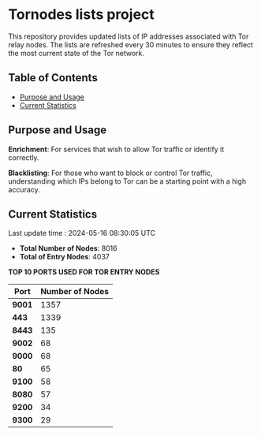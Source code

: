 # Tornodes lists project

This repository provides updated lists of IP addresses associated with Tor relay nodes. The lists are refreshed every 30 minutes to ensure they reflect the most current state of the Tor network.

## Table of Contents

- [Purpose and Usage](#purpose-and-usage)
- [Current Statistics](#current-statistics)


## Purpose and Usage

**Enrichment**: For services that wish to allow Tor traffic or identify it correctly.

**Blacklisting**: For those who want to block or control Tor traffic, understanding which IPs belong to Tor can be a starting point with a high accuracy.

## Current Statistics

Last update time : 2024-05-16 08:30:05 UTC

- **Total Number of Nodes**: 8016
- **Total of Entry Nodes**: 4037

**TOP 10 PORTS USED FOR TOR ENTRY NODES**

| **Port** | **Number of Nodes** |
|------|-----------------|
| **9001**   | 1357  |
| **443**   | 1339  |
| **8443**   | 135  |
| **9002**   | 68  |
| **9000**   | 68  |
| **80**   | 65  |
| **9100**   | 58  |
| **8080**   | 57  |
| **9200**   | 34  |
| **9300**   | 29  |

